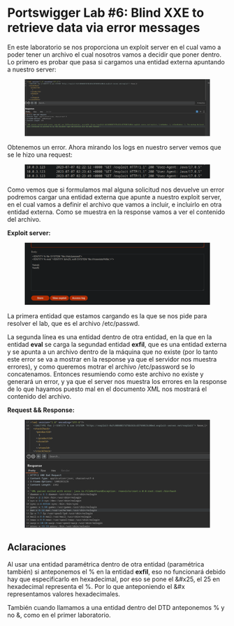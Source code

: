 # Portswigger Lab #6: Blind XXE to retrieve data via error messages

En este laboratorio se nos proporciona un exploit server en el cual vamo a poder tener un archivo el cual nosotros vamos a decidir que poner dentro. Lo primero es probar que pasa si cargamos una entidad externa apuntando a nuestro server:

<figure><img src="../../.gitbook/assets/image (6).png" alt=""><figcaption></figcaption></figure>

Obtenemos un error. Ahora mirando los logs en nuestro server vemos que se le hizo una request:

<figure><img src="../../.gitbook/assets/image (12).png" alt=""><figcaption></figcaption></figure>



Como vemos que si formulamos mal alguna solicitud nos devuelve un error podremos cargar una entidad externa que apunte a nuestro exploit server, en el cual vamos a definir el archivo que vamos a incluir, e incluirlo en otra entidad externa. Como se muestra en la response vamos a ver el contenido del archivo.

**Exploit server:**

<figure><img src="../../.gitbook/assets/image (1) (2).png" alt=""><figcaption></figcaption></figure>

La primera entidad que estamos cargando es la que se nos pide para resolver el lab, que es el archivo /etc/passwd.

La segunda línea es una entidad dentro de otra entidad, en la que en la entidad **eval** se carga la segundad entidad **exfil**, que es una entidad externa y se apunta a un archivo dentro de la máquina que no existe (por lo tanto este error se va a mostrar en la response ya que el servidor nos muestra errores), y como queremos motrar el archivo /etc/password se lo concatenamos. Entonces resumiendo como este archivo no existe y generará un error, y ya que el server nos muestra los errores en la response de lo que hayamos puesto mal en el documento XML nos mostrará el contenido del archivo.



**Request && Response:**

<figure><img src="../../.gitbook/assets/image (6) (2).png" alt=""><figcaption></figcaption></figure>





## Aclaraciones

Al usar una entidad paramétrica dentro de otra entidad (paramétrica también) si anteponemos el % en la entidad **exfil**, eso no funcionará debido hay que especificarlo en hexadecimal, por eso se pone el \&#x25, el 25 en hexadecimal representa el %. Por lo que anteponiendo el \&#x representamos valores hexadecimales.

También cuando llamamos a una entidad dentro del DTD anteponemos % y no  &, como en el primer laboratorio.
